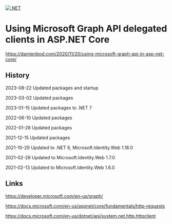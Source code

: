 [![.NET](https://github.com/damienbod/AspNetCoreMicrosoftGraph/actions/workflows/dotnet.yml/badge.svg)](https://github.com/damienbod/AspNetCoreMicrosoftGraph/actions/workflows/dotnet.yml)

# Using Microsoft Graph API delegated clients in ASP.NET Core

https://damienbod.com/2020/11/20/using-microsoft-graph-api-in-asp-net-core/

## History

2023-08-22 Updated packages and startup

2023-03-02 Updated packages

2023-01-15 Updated packages to .NET 7

2022-06-10 Updated packages

2022-01-28 Updated packages

2021-12-15 Updated packages

2021-10-29 Updated to .NET 6, Microsoft.Identity.Web 1.18.0

2021-02-28 Updated to Microsoft.Identity.Web 1.7.0

2021-02-13 Updated to Microsoft.Identity.Web 1.6.0

## Links

https://developer.microsoft.com/en-us/graph/

https://docs.microsoft.com/en-us/aspnet/core/fundamentals/http-requests

https://docs.microsoft.com/en-us/dotnet/api/system.net.http.httpclient
